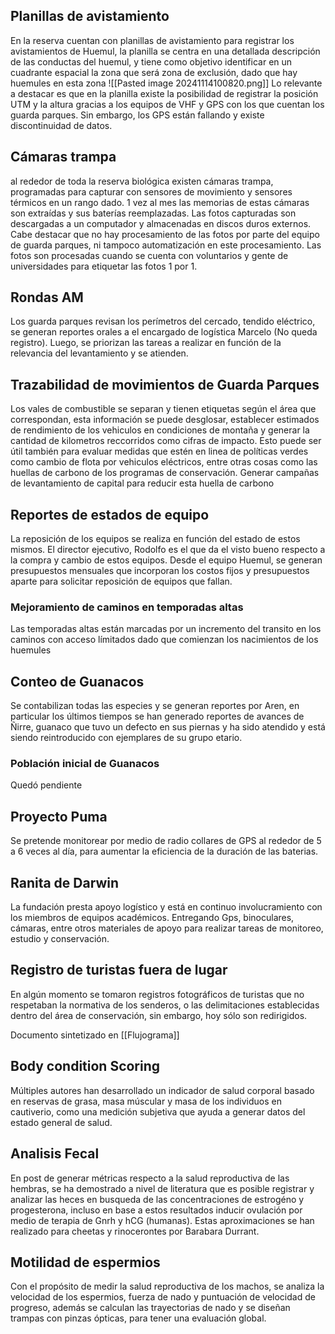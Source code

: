 ## Planillas de avistamiento
En la reserva cuentan con planillas de avistamiento para registrar los avistamientos de Huemul, la planilla se centra en una detallada descripción de las conductas del huemul, y tiene como objetivo identificar en un cuadrante espacial la zona que será zona de exclusión, dado que hay huemules en esta zona
![[Pasted image 20241114100820.png]]
Lo relevante a destacar es que en la planilla existe la posibilidad de registrar la posición UTM y la altura gracias a los equipos de VHF y GPS con los que cuentan los guarda parques. Sin embargo, los GPS están fallando y existe discontinuidad de datos.
## Cámaras trampa
al rededor de toda la reserva biológica existen cámaras trampa, programadas para capturar con sensores de movimiento y sensores térmicos en un rango dado. 1 vez al mes las memorias de estas cámaras son extraídas y sus baterías reemplazadas. Las fotos capturadas son descargadas a un computador y almacenadas en discos duros externos. Cabe destacar que no hay procesamiento de las fotos por parte del equipo de guarda parques, ni tampoco automatización en este procesamiento. Las fotos son procesadas cuando se cuenta con voluntarios y gente de universidades para etiquetar las fotos 1 por 1.
## Rondas AM
Los guarda parques revisan los perímetros del cercado, tendido eléctrico, se generan reportes orales a el encargado de logística Marcelo (No queda registro). Luego, se priorizan las tareas a realizar en función de la relevancia del levantamiento y se atienden.
## Trazabilidad de movimientos de Guarda Parques
Los vales de combustible se separan y tienen etiquetas según el área que correspondan, esta información se puede desglosar, establecer estimados de rendimiento de los vehiculos en condiciones de montaña y generar la cantidad de kilometros reccorridos como cifras de impacto. Esto puede ser útil también para evaluar medidas que estén en linea de políticas verdes como cambio de flota por vehiculos eléctricos, entre otras cosas como las huellas de carbono de los programas de conservación. Generar campañas de levantamiento de capital para reducir esta huella de carbono
## Reportes de estados de equipo
La reposición de los equipos se realiza en función del estado de estos mismos. El director ejecutivo, Rodolfo es el que da el visto bueno respecto a la compra y cambio de estos equipos. Desde el equipo Huemul, se generan presupuestos mensuales que incorporan los costos fijos y presupuestos aparte para solicitar reposición de equipos que fallan.
### Mejoramiento de caminos en temporadas altas
Las temporadas altas están marcadas por un incremento del transito en los caminos con acceso límitados dado que comienzan los nacimientos de los huemules
## Conteo de Guanacos
Se contabilizan todas las especies y se generan reportes por Aren, en particular los últimos tiempos se han generado reportes de avances de Ñirre, guanaco que tuvo un defecto en sus piernas y ha sido atendido y está siendo reintroducido con ejemplares de su grupo etario.

### Población inicial de Guanacos
Quedó pendiente

## Proyecto Puma 
Se pretende monitorear por medio de radio collares de GPS al rededor de 5 a 6 veces al día, para aumentar la eficiencia de la duración de las baterias.
## Ranita de Darwin
La fundación presta apoyo logístico y está en continuo involucramiento con los miembros de equipos académicos. Entregando Gps, binoculares, cámaras, entre otros materiales de apoyo para realizar tareas de monitoreo, estudio y conservación.
## Registro de turistas fuera de lugar
En algún momento se tomaron registros fotográficos de turistas que no respetaban la normativa de los senderos, o las delimitaciones establecidas dentro del área de conservación, sin embargo, hoy sólo son redirigidos.

Documento sintetizado en [[Flujograma]]

## Body condition Scoring
Múltiples autores han desarrollado un indicador de salud corporal basado en reservas de grasa, masa múscular y masa de los individuos en cautiverio, como una medición subjetiva que ayuda a generar datos del estado general de salud.
## Analisis Fecal
En post de generar métricas respecto a la salud reproductiva de las hembras, se ha demostrado a nivel de literatura que es posible registrar y analizar las heces en busqueda de las concentraciones de estrogéno y progesterona, incluso en base a estos resultados inducir ovulación por medio de terapia de Gnrh y hCG (humanas). Estas aproximaciones se han realizado para cheetas y rinocerontes por Barabara Durrant.
## Motilidad de espermios
Con el propósito de medir la salud reproductiva de los machos, se analiza la velocidad de los espermios, fuerza de nado y puntuación de velocidad de progreso, además se calculan las trayectorias de nado y se diseñan trampas con pinzas ópticas, para tener una evaluación global.